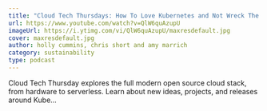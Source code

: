 ```yaml
---
title: "Cloud Tech Thursdays: How To Love Kubernetes and Not Wreck The Planet"
url: https://www.youtube.com/watch?v=QlW6quAzupU
imageUrl: https://i.ytimg.com/vi/QlW6quAzupU/maxresdefault.jpg
cover: maxresdefault.jpg
author: holly cummins, chris short and amy marrich
category: sustainability
type: podcast
---
```


Cloud Tech Thursday explores the full modern open source cloud stack, from hardware to serverless. Learn about new ideas, projects, and releases around Kube...

